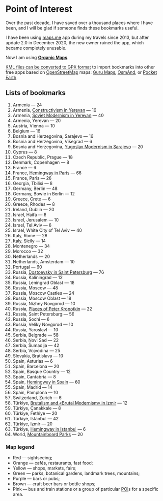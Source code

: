 # Point of Interest

Over the past decade, I have saved over a thousand places where I have been, and I will be glad if someone finds these bookmarks useful.

I have been using [maps.me](https://maps.me) app during my travels since 2013, but after update 2.0 in December 2020, the new owner ruined the app, which became completely unusable.

Now I am using **[Organic Maps](https://organicmaps.app)**.

[KML files can be converted to GPX format](https://github.com/adequatica/mmkml2gpx) to import bookmarks into other free apps based on [OpenStreetMap](https://www.openstreetmap.org) maps: [Guru Maps](https://gurumaps.app), [OsmAnd](https://osmand.net), or [Pocket Earth](https://pocketearth.com).

## Lists of bookmarks

1. Armenia — 24
1. Armenia, [Constructivism in Yerevan](https://adequatica.substack.com/p/constructivism-in-yerevan) — 16
1. Armenia, [Soviet Modernism in Yerevan](https://adequatica.substack.com/p/soviet-modernism-in-yerevan) — 40
1. Armenia, Yerevan — 20
1. Austria, Vienna — 10
1. Belgium — 16
1. Bosnia and Herzegovina, Sarajevo — 16
1. Bosnia and Herzegovina, Višegrad — 6
1. Bosnia and Herzegovina, [Yugoslav Modernism in Sarajevo](https://adequatica.substack.com/p/yugoslav-modernism-in-sarajevo) — 20
1. Cyprus — 8
1. Czech Republic, Prague — 18
1. Denmark, Copenhagen — 8
1. France — 6
1. France, [Hemingway in Paris](https://adequatica.medium.com/hemingway-in-paris-fb0a425913e0?source=friends_link&sk=a3eaecf784f6ba3324830efd1291cb64) — 66
1. France, Paris — 26
1. Georgia, Tbilisi — 8
1. Germany, Berlin — 48
1. Germany, Bowie in Berlin — 12
1. Greece, Crete — 6
1. Greece, Rhodes — 8
1. Ireland, Dublin — 20
1. Israel, Haifa — 8
1. Israel, Jerusalem — 10
1. Israel, Tel Aviv — 8
1. Israel, White City of Tel Aviv — 40
1. Italy, Rome — 28
1. Italy, Sicily — 14
1. Montenegro — 34
1. Morocco — 32
1. Netherlands — 20
1. Netherlands, Amsterdam — 10
1. Portugal — 60
1. Russia, [Dostoevsky in Saint Petersburg](https://adequatica.medium.com/dostoevsky-in-saint-petersburg-3b126807c316?source=friends_link&sk=a1580b70d00e4421f30bb97da87d8297) — 76
1. Russia, Kaliningrad — 12
1. Russia, Leningrad Oblast — 18
1. Russia, Moscow — 48
1. Russia, Moscow Castles — 24
1. Russia, Moscow Oblast — 18
1. Russia, Nizhny Novgorod — 10
1. Russia, [Places of Peter Kropotkin](https://adequatica.substack.com/p/places-of-peter-kropotkin) — 22
1. Russia, Saint Petersburg — 56
1. Russia, Sochi — 6
1. Russia, Veliky Novgorod — 10
1. Russia, Yaroslavl — 10
1. Serbia, Belgrade — 58
1. Serbia, Novi Sad — 22
1. Serbia, Šumadija — 42
1. Serbia, Vojvodina — 25
1. Slovakia, Bratislava — 10
1. Spain, Asturias — 6
1. Spain, Barcelona — 20
1. Spain, Basque Country — 12
1. Spain, Cantabria — 8
1. Spain, [Hemingway in Spain](https://adequatica.medium.com/hemingway-in-spain-6a9118d7dfb3?source=friends_link&sk=76d0a9875b23dfac95445a36cef02acd) — 60
1. Spain, Madrid — 14
1. Spain, Pamplona — 10
1. Switzerland, Zurich — 6
1. Türkiye, [Brutalism and «Brutal Modernism» in Izmir](https://adequatica.substack.com/p/brutalism-and-brutal-modernism-buildings-in-izmir) — 12
1. Türkiye, Çanakkale — 8
1. Türkiye, Fethiye — 20
1. Türkiye, Istanbul — 42
1. Türkiye, Izmir — 20
1. Türkiye, [Hemingway in Istanbul](https://adequatica.medium.com/hemingway-in-istanbul-9e8f4fc3e6bf?source=friends_link&sk=b4df8f13335b7d4fd9fb42dee5be290e) — 6
1. World, [Mountainboard Parks](https://adequatica.medium.com/mountainboard-parks-a9ae99209f46?source=friends_link&sk=771d8121508535fadbe0e153d197bf8f) — 20

### Map legend

- Red — sightseeing;
- Orange — cafés, restaurants, fast food;
- Yellow — shops, markets, fairs;
- Green — parks, botanical gardens, landmark trees, mountains;
- Purple — bars or pubs;
- Brown — craft beer bars or bottle shops;
- Pink — bus and train stations or a group of particular [POI](https://wiki.openstreetmap.org/wiki/Points_of_interest)s for a specific area.
